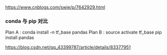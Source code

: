 https://www.cnblogs.com/swje/p/7642929.html

### conda 与 pip 对比
Plan A : conda install -n tf_base pandas
Plan B : 
source activate tf_base 
pip install pandas

https://blog.csdn.net/qq_43399787/article/details/83377951
